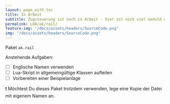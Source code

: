 ```yaml
---
layout: page_with_toc
title: In Arbeit
subtitle: Zugsteuerung ist noch in Arbeit - hier ist noch viel Geduld erforderlich.
permalink: LUA/ak/rail/
feature-img: "/docs/assets/headers/SourceCode.png"
img: "/docs/assets/headers/SourceCode.png"
---
```


Paket `ak.rail`

Anstehende Aufgaben:

- [ ] Englische Namen verwenden
- [ ] Lua-Skript in allgemeingültige Klassen aufteilen
- [ ] Vorbereiten einer Beispielanlage

❗ Möchtest Du dieses Paket trotzdem verwenden, lege eine Kopie der Datei mit eigenem Namen an.
